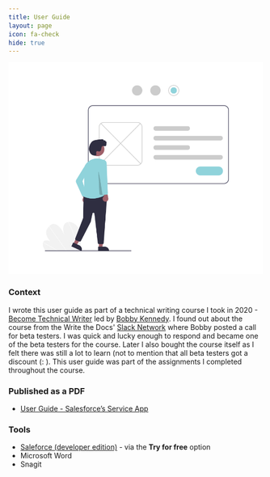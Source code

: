 ```yaml
---
title: User Guide
layout: page
icon: fa-check
hide: true
---
```


![User Guide Illustration](assets/images/undraw_Steps_re_odoy.png)

### Context
I wrote this user guide as part of a technical writing course I took in 2020 - [Become Technical Writer](https://becometechnicalwriter.com/) led by [Bobby Kennedy](https://www.linkedin.com/in/robert-b-kennedy-a2458b224/). I found out about the course from the Write the Docs' [Slack Network](https://www.writethedocs.org/slack/) where Bobby posted a call for beta testers. I was quick and lucky enough to respond and became one of the beta testers for the course. Later I also bought the course itself as I felt there was still a lot to learn (not to mention that all beta testers got a discount (: ). This user guide was part of the assignments I completed throughout the course.

### Published as a PDF

- [User Guide - Salesforce’s Service App](assets/docs/User%20Guide_Salesforce's%20Service%20App.pdf)

### Tools

- [Saleforce (developer edition)](https://www.salesforce.com/) - via the **Try for free** option
- Microsoft Word
- Snagit